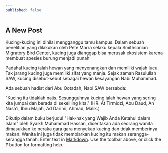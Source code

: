 ```yaml
---
published: false
---
```

## A New Post
Kucing-kucing ini dinilai mengganggu tamu kampus. Dalam sebuah penelitian yang dilakukan oleh Pete Marra selaku kepala Smithsonian Migratory Bird Center, kucing juga dianggap bisa merusak ekosistem karena membuat spesies burung menjadi punah

Padahal kucing ialah hewan yang menyenangkan dan memiliki wajah lucu. Tak jarang kucing juga memiliki sifat yang manja. Sejak zaman Rasulullah SAW, kucing disebut-sebut sebagai hewan kesayangan Nabi Muhammad.

Ada sebuah hadist dari Abu Qotadah, Nabi SAW bersabda:

"Kucing itu tidaklah najis. Sesungguhnya kucing ialah hewan yang sering kita jumpai dan berada di sekeliling kita." (HR. At Tirmidzi, Abu Daud, An Nasa'i, Ibnu Majah, Ad Darimi, Ahmad, Malik.)

Dikutip dalam buku berjudul "Hak-hak yang Wajib Anda Ketahui dalam Islam" oleh Syaikh Muhammad Hassan, diceritakan ada seorang wanita dimasukkan ke neraka gara gara menyekap kucing dan tidak memberinya makan. Wanita ini juga tidak membiarkan kucing itu makan serangga-serangga tanah.
Enter text in [Markdown](http://daringfireball.net/projects/markdown/). Use the toolbar above, or click the **?** button for formatting help.
